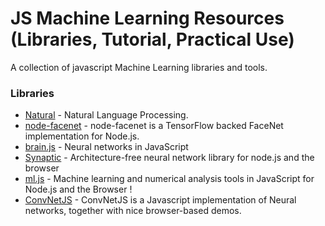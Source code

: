 # JS Machine Learning Resources (Libraries, Tutorial, Practical Use)
A collection of javascript Machine Learning libraries and tools.

### Libraries

* [Natural](https://github.com/NaturalNode/natural) - Natural Language Processing.
* [node-facenet](https://github.com/zixia/node-facenet) - node-facenet is a TensorFlow backed FaceNet implementation for Node.js.
* [brain.js](https://github.com/harthur-org/brain.js) - Neural networks in JavaScript
* [Synaptic](https://github.com/cazala/synaptic) - Architecture-free neural network library for node.js and the browser
* [ml.js](https://github.com/mljs) - Machine learning and numerical analysis tools in JavaScript for Node.js and the Browser !
* [ConvNetJS](https://github.com/karpathy/convnetjs) - ConvNetJS is a Javascript implementation of Neural networks, together with nice browser-based demos. 
